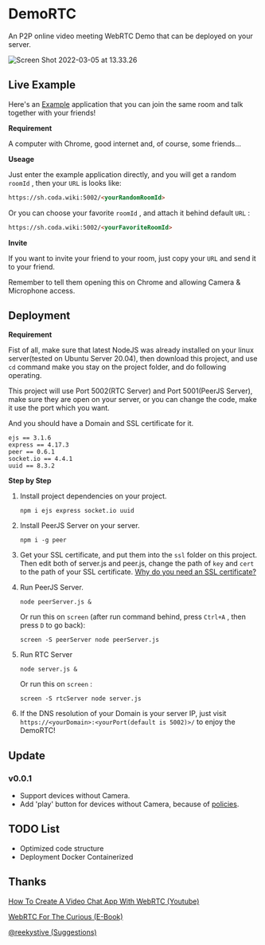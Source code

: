 # DemoRTC
An P2P online video meeting WebRTC Demo that can be deployed on your server.

![Screen Shot 2022-03-05 at 13.33.26](/Users/coda/Documents/Readme/Readme.png)



## Live Example

Here's an [Example](https://sh.coda.wiki:5002) application that you can join the same room and talk together with your friends!

**Requirement**

A computer with Chrome, good internet and, of course, some friends...

**Useage**

Just enter the example application directly, and you will get a random `roomId` , then your `URL` is looks like:

```html
https://sh.coda.wiki:5002/<yourRandomRoomId>
```

Or you can choose your favorite `roomId` , and attach it behind default `URL` :

```html
https://sh.coda.wiki:5002/<yourFavoriteRoomId>
```

**Invite**

If you want to invite your friend to your room, just copy your `URL` and send it to your friend.

Remember to tell them opening this on Chrome and allowing Camera & Microphone access.



## Deployment

**Requirement**

Fist of all, make sure that latest NodeJS was already installed on your linux server(tested on Ubuntu Server 20.04), then download this project, and use `cd` command make you stay on the project folder, and do following operating.

This project will use Port 5002(RTC Server) and Port 5001(PeerJS Server), make sure they are open on your server, or you can change the code, make it use the port which you want.

And you should have a Domain and SSL certificate for it.

```
ejs == 3.1.6
express == 4.17.3
peer == 0.6.1
socket.io == 4.4.1
uuid == 8.3.2
```



**Step by Step**

1. Install project dependencies on your project.

   ```
   npm i ejs express socket.io uuid
   ```

2. Install PeerJS Server on your server.

   ```
   npm i -g peer
   ```

3. Get your SSL certificate, and put them into the `ssl` folder on this project. Then edit both of server.js and peer.js, change the path of `key` and `cert` to the path of your SSL certificate. [Why do you need an SSL certificate?](https://developer.mozilla.org/en-US/docs/Web/API/MediaDevices/getUserMedia)

4. Run PeerJS Server.

   ```
   node peerServer.js &
   ```

   Or run this on `screen` (after run command behind, press `Ctrl+A` , then press `D` to go back):

   ```
   screen -S peerServer node peerServer.js
   ```

5. Run RTC Server

   ```
   node server.js &
   ```

   Or run this on `screen` :

   ```
   screen -S rtcServer node server.js
   ```

6. If the DNS resolution of your Domain is your server IP, just visit `https://<yourDomain>:<yourPort(default is 5002)>/` to enjoy the DemoRTC!


## Update

### v0.0.1

- Support devices without Camera.
- Add 'play' button for devices without Camera, because of [policies](https://developers.google.com/interactive-media-ads/docs/sdks/html5/client-side/autoplay).

## TODO List

- Optimized code structure
- Deployment Docker Containerized


## Thanks

[How To Create A Video Chat App With WebRTC (Youtube)](https://www.youtube.com/watch?v=DvlyzDZDEq4)

[WebRTC For The Curious (E-Book)](https://webrtcforthecurious.com)

[@reekystive (Suggestions)](https://github.com/reekystive)

